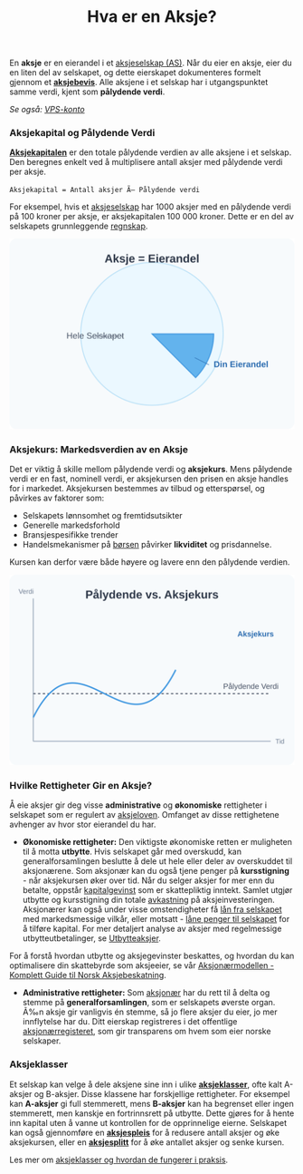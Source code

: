 ﻿---
title: "Hva er en Aksje?"
seoTitle: "Hva er en Aksje?"
description: 'En aksje er en eierandel i et aksjeselskap som gir økonomiske og administrative rettigheter, som utbytte og stemmerett.'
summary: 'Forklaring av hva en aksje er, pålydende vs. aksjekurs, rettigheter for aksjonærer og ulike aksjeklasser.'
---

En **aksje** er en eierandel i et [aksjeselskap (AS)](/blogs/regnskap/hva-er-et-aksjeselskap "Hva er et Aksjeselskap? Komplett Guide til Selskapsformen"). Når du eier en aksje, eier du en liten del av selskapet, og dette eierskapet dokumenteres formelt gjennom et [**aksjebevis**](/blogs/regnskap/hva-er-et-aksjebevis "Hva er et Aksjebevis? En Komplett Guide"). Alle aksjene i et selskap har i utgangspunktet samme verdi, kjent som **pålydende verdi**.

*Se også: [VPS-konto](/blogs/regnskap/vps-konto "VPS-konto - Oppbevaring av aksjer og verdipapirer i VPS")*

### Aksjekapital og Pålydende Verdi

**[Aksjekapitalen](/blogs/regnskap/hva-er-aksjekapital "Hva er Aksjekapital? Krav og Forklaring")** er den totale pålydende verdien av alle aksjene i et selskap. Den beregnes enkelt ved å multiplisere antall aksjer med pålydende verdi per aksje.

`Aksjekapital = Antall aksjer Ã— Pålydende verdi`

For eksempel, hvis et [aksjeselskap](/blogs/regnskap/hva-er-et-aksjeselskap "Hva er et Aksjeselskap? Komplett Guide til Selskapsformen") har 1000 aksjer med en pålydende verdi på 100 kroner per aksje, er aksjekapitalen 100 000 kroner. Dette er en del av selskapets grunnleggende [regnskap](/blogs/regnskap/hva-er-regnskap "Hva er Regnskap? En komplett guide").

![En illustrasjon som viser at en aksje er en eierandel i et selskap](aksje-eierandel.svg)

### Aksjekurs: Markedsverdien av en Aksje

Det er viktig å skille mellom pålydende verdi og **aksjekurs**. Mens pålydende verdi er en fast, nominell verdi, er aksjekursen den prisen en aksje handles for i markedet. Aksjekursen bestemmes av tilbud og etterspørsel, og påvirkes av faktorer som:

*   Selskapets lønnsomhet og fremtidsutsikter
*   Generelle markedsforhold
*   Bransjespesifikke trender
*   Handelsmekanismer på [børsen](/blogs/regnskap/bors "Hva er Børs? En Guide til Norsk Børs og Aksjehandel") påvirker **likviditet** og prisdannelse.

Kursen kan derfor være både høyere og lavere enn den pålydende verdien.

![En graf som viser forskjellen mellom pålydende verdi og den svingende aksjekursen](aksje-verdi.svg)

### Hvilke Rettigheter Gir en Aksje?

Å eie aksjer gir deg visse **administrative** og **økonomiske** rettigheter i selskapet som er regulert av [aksjeloven](/blogs/regnskap/hva-er-aksjeloven "Hva er Aksjeloven? Regler for Aksjeselskaper i Norge"). Omfanget av disse rettighetene avhenger av hvor stor eierandel du har.

*   **Økonomiske rettigheter:** Den viktigste økonomiske retten er muligheten til å motta **utbytte**. Hvis selskapet går med overskudd, kan generalforsamlingen beslutte å dele ut hele eller deler av overskuddet til aksjonærene. Som aksjonær kan du også tjene penger på **kursstigning** - når aksjekursen øker over tid. Når du selger aksjer for mer enn du betalte, oppstår [kapitalgevinst](/blogs/regnskap/hva-er-kapitalgevinst "Hva er Kapitalgevinst? Komplett Guide til Skatt og Regnskapsføring") som er skattepliktig inntekt. Samlet utgjør utbytte og kursstigning din totale [avkastning](/blogs/regnskap/hva-er-avkastning "Hva er Avkastning? Komplett Guide til Investeringsavkastning og Beregning") på aksjeinvesteringen. Aksjonærer kan også under visse omstendigheter få [lån fra selskapet](/blogs/regnskap/hva-er-aksjonaerlan-fra-as "Hva er Aksjonærlån fra AS? Regler, Skatt og Praktiske Råd") med markedsmessige vilkår, eller motsatt - [låne penger til selskapet](/blogs/regnskap/hva-er-aksjonaerlan-til-as "Hva er Aksjonærlån til AS? Finansiering, Skatt og Praktiske Råd") for å tilføre kapital.
    For mer detaljert analyse av aksjer med regelmessige utbytteutbetalinger, se [Utbytteaksjer](/blogs/regnskap/utbytteaksjer "Utbytteaksjer “ Guide til utbytteaksjer og utbytteavkastning").

For å forstå hvordan utbytte og aksjegevinster beskattes, og hvordan du kan optimalisere din skattebyrde som aksjeeier, se vår [Aksjonærmodellen - Komplett Guide til Norsk Aksjebeskatning](/blogs/regnskap/aksjonaermodellen-guide "Aksjonærmodellen - Komplett Guide til Norsk Aksjebeskatning").
*   **Administrative rettigheter:** Som [aksjonær](/blogs/regnskap/hva-er-en-aksjonaer "Hva er en Aksjonær? En Komplett Guide") har du rett til å delta og stemme på **generalforsamlingen**, som er selskapets øverste organ. Ã‰n aksje gir vanligvis én stemme, så jo flere aksjer du eier, jo mer innflytelse har du. Ditt eierskap registreres i det offentlige [aksjonærregisteret](/blogs/regnskap/hva-er-aksjonaerregisteret "Hva er Aksjonærregisteret? Komplett Guide til Norges Aksjonærregister"), som gir transparens om hvem som eier norske selskaper.

### Aksjeklasser

Et selskap kan velge å dele aksjene sine inn i ulike **[aksjeklasser](/blogs/regnskap/hva-er-aksjeklasser "Hva er Aksjeklasser? A-aksjer og B-aksjer Forklart")**, ofte kalt A-aksjer og B-aksjer. Disse klassene har forskjellige rettigheter. For eksempel kan **A-aksjer** gi full stemmerett, mens **B-aksjer** kan ha begrenset eller ingen stemmerett, men kanskje en fortrinnsrett på utbytte. Dette gjøres for å hente inn kapital uten å vanne ut kontrollen for de opprinnelige eierne. Selskapet kan også gjennomføre en **[aksjespleis](/blogs/regnskap/hva-er-aksjespleis "Hva er Aksjespleis? En Detaljert Guide")** for å redusere antall aksjer og øke aksjekursen, eller en **[aksjesplitt](/blogs/regnskap/hva-er-aksjesplitt "Hva er en Aksjesplitt? En Komplett Guide")** for å øke antallet aksjer og senke kursen.

Les mer om [aksjeklasser og hvordan de fungerer i praksis](/blogs/regnskap/hva-er-aksjeklasser "Hva er Aksjeklasser? A-aksjer og B-aksjer Forklart").










